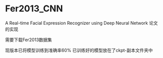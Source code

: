 # Fer2013_CNN

A Real-time Facial Expression Recognizer using Deep Neural Network
论文的实现

需要下载Fer2013数据集

现版本已将模型训练到准确率60%
已训练好的模型放在了ckpt-副本文件夹中
